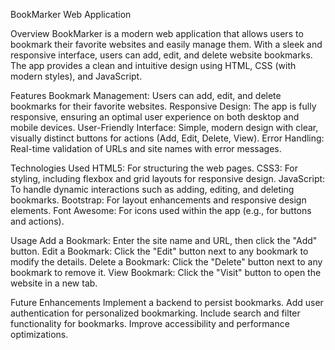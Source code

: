 BookMarker Web Application


Overview
BookMarker is a modern web application that allows users to bookmark their favorite websites and easily manage them. With a sleek and responsive interface, users can add, edit, and delete website bookmarks. The app provides a clean and intuitive design using HTML, CSS (with modern styles), and JavaScript.

Features
Bookmark Management: Users can add, edit, and delete bookmarks for their favorite websites.
Responsive Design: The app is fully responsive, ensuring an optimal user experience on both desktop and mobile devices.
User-Friendly Interface: Simple, modern design with clear, visually distinct buttons for actions (Add, Edit, Delete, View).
Error Handling: Real-time validation of URLs and site names with error messages.


Technologies Used
HTML5: For structuring the web pages.
CSS3: For styling, including flexbox and grid layouts for responsive design.
JavaScript: To handle dynamic interactions such as adding, editing, and deleting bookmarks.
Bootstrap: For layout enhancements and responsive design elements.
Font Awesome: For icons used within the app (e.g., for buttons and actions).


Usage
Add a Bookmark: Enter the site name and URL, then click the "Add" button.
Edit a Bookmark: Click the "Edit" button next to any bookmark to modify the details.
Delete a Bookmark: Click the "Delete" button next to any bookmark to remove it.
View Bookmark: Click the "Visit" button to open the website in a new tab.



Future Enhancements
Implement a backend to persist bookmarks.
Add user authentication for personalized bookmarking.
Include search and filter functionality for bookmarks.
Improve accessibility and performance optimizations.
